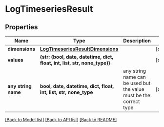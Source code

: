 # LogTimeseriesResult


## Properties
Name | Type | Description | Notes
------------ | ------------- | ------------- | -------------
**dimensions** | [**LogTimeseriesResultDimensions**](LogTimeseriesResultDimensions.md) |  | [optional] 
**values** | **{str: (bool, date, datetime, dict, float, int, list, str, none_type)}** |  | [optional] 
**any string name** | **bool, date, datetime, dict, float, int, list, str, none_type** | any string name can be used but the value must be the correct type | [optional]

[[Back to Model list]](../README.md#documentation-for-models) [[Back to API list]](../README.md#documentation-for-api-endpoints) [[Back to README]](../README.md)


